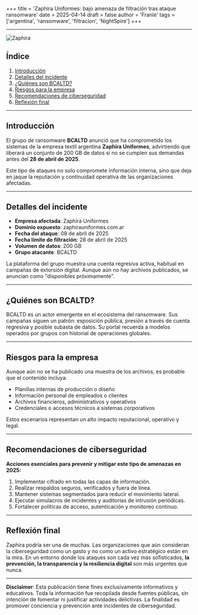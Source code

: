 +++
title = 'Zaphira Uniformes: bajo amenaza de filtración tras ataque ransomware'
date = 2025-04-14
draft = false
author = 'Franle'
tags = ['argentina', 'ransomware', 'filtracion', 'NightSpire']
+++

---

![Zaphira](https://i.gyazo.com/5da6ff305eae3f38219e6ef2021b63b4.png)

## Índice

1. [Introducción](#introducción)  
2. [Detalles del incidente](#detalles-del-incidente)  
3. [¿Quiénes son BCALTD?](#quiénes-son-bcaltd)  
4. [Riesgos para la empresa](#riesgos-para-la-empresa)  
5. [Recomendaciones de ciberseguridad](#recomendaciones-de-ciberseguridad)  
6. [Reflexión final](#reflexión-final)  

---

## Introducción

El grupo de ransomware **BCALTD** anunció que ha comprometido los sistemas de la empresa textil argentina **Zaphira Uniformes**, advirtiendo que liberará un conjunto de 200 GB de datos si no se cumplen sus demandas antes del **28 de abril de 2025**.

Este tipo de ataques no solo compromete información interna, sino que deja en jaque la reputación y continuidad operativa de las organizaciones afectadas.

---

## Detalles del incidente

- **Empresa afectada**: Zaphira Uniformes  
- **Dominio expuesto**: zaphirauniformes.com.ar  
- **Fecha del ataque**: 08 de abril de 2025  
- **Fecha límite de filtración**: 28 de abril de 2025  
- **Volumen de datos**: 200 GB  
- **Grupo atacante**: BCALTD  

La plataforma del grupo muestra una cuenta regresiva activa, habitual en campañas de extorsión digital. Aunque aún no hay archivos publicados, se anuncian como "disponibles próximamente".

---

## ¿Quiénes son BCALTD?

BCALTD es un actor emergente en el ecosistema del ransomware. Sus campañas siguen un patrón: exposición pública, presión a través de cuenta regresiva y posible subasta de datos. Su portal recuerda a modelos operados por grupos con historial de operaciones globales.

---

## Riesgos para la empresa

Aunque aún no se ha publicado una muestra de los archivos, es probable que el contenido incluya:

- Planillas internas de producción o diseño  
- Información personal de empleados o clientes  
- Archivos financieros, administrativos y operativos  
- Credenciales o accesos técnicos a sistemas corporativos  

Estos escenarios representan un alto impacto reputacional, operativo y legal.

---

## Recomendaciones de ciberseguridad

**Acciones esenciales para prevenir y mitigar este tipo de amenazas en 2025:**

1. Implementar cifrado en todas las capas de información.  
2. Realizar respaldos seguros, verificados y fuera de línea.  
3. Mantener sistemas segmentados para reducir el movimiento lateral.  
4. Ejecutar simulacros de incidentes y auditorías de intrusión periódicas.  
5. Fortalecer políticas de acceso, autenticación y monitoreo continuo.

---

## Reflexión final

Zaphira podría ser una de muchas. Las organizaciones que aún consideran la ciberseguridad como un gasto y no como un activo estratégico están en la mira. En un entorno donde los ataques son cada vez más sofisticados, **la prevención, la transparencia y la resiliencia digital** son más urgentes que nunca.

---

**Disclaimer**: Esta publicación tiene fines exclusivamente informativos y educativos. Toda la información fue recopilada desde fuentes públicas, sin intención de fomentar ni justificar actividades delictivas. La finalidad es promover conciencia y prevención ante incidentes de ciberseguridad.
